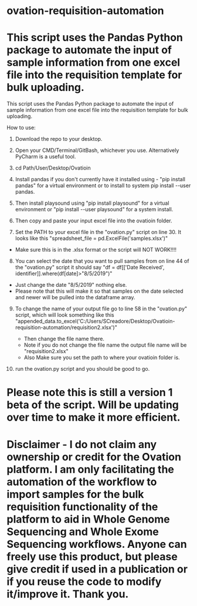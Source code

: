 # ovation-requisition-automation
# This script uses the Pandas Python package to automate the input of sample information from one excel file into the requisition template for bulk uploading.
This script uses the Pandas Python package to automate the input of sample information from one excel file into the requisition template for bulk uploading.

How to use:
1) Download the repo to your desktop.

2) Open your CMD/Terminal/GitBash, whichever you use. Alternatively PyCharm is a useful tool.

3) cd Path/User/Desktop/Ovatioin

4) Install pandas if you don't currently have it installed using - "pip install pandas" for a virtual environment or to install to system pip install --user pandas.

5) Then install playsound using "pip install playsound" for a virtual environment or "pip install --user playsound" for a system install.

6) Then copy and paste your input excel file into the ovatioin folder.

7) Set the PATH to your excel file in the "ovation.py" script on line 30. It looks like this "spreadsheet_file = pd.ExcelFile('samples.xlsx')"
  - Make sure this is in the .xlsx format or the script will NOT WORK!!!!

8) You can select the date that you want to pull samples from on line 44 of the "ovation.py" script it should say "df = df[['Date Received', identifier]].where(df[date]>"8/5/2019")"
  - Just change the date "8/5/2019" nothing else. 
  - Please note that this will make it so that samples on the date selected and newer will be pulled into the dataframe array.
  
9) To change the name of your output file go to line 58 in the "ovation.py" script, which will look something like this "appended_data.to_excel('C:/Users/SCreadore/Desktop/Ovatioin-requisition-automation/requisition2.xlsx')"
    - Then change the file name there.
    - Note if you do not change the file name the output file name will be "requisition2.xlsx"
    - Also Make sure you set the path to where your ovatioin folder is.

10) run the ovation.py script and you should be good to go.

# Please note this is still a version 1 beta of the script. Will be updating over time to make it more efficient.

# Disclaimer - I do not claim any ownership or credit for the Ovation platform. I am only facilitating the automation of the workflow to import samples for the bulk requisition functionality of the platform to aid in Whole Genome Sequencing and Whole Exome Sequencing workflows. Anyone can freely use this product, but please give credit if used in a publication or if you reuse the code to modify it/improve it. Thank you.
